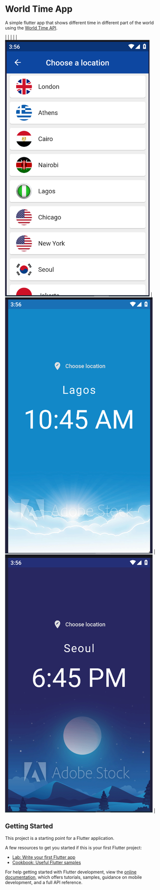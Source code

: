 # World Time App

A simple flutter app that shows different time in different part of the world using the [World Time API](https://worldtimeapi.org/).



|   	|   	|   	|
|![Screenshot](/assets/img/choose.png)	|![Screenshot](/assets/img/day.png)	|![Screenshot](/assets/img/night.png) |




## Getting Started

This project is a starting point for a Flutter application.

A few resources to get you started if this is your first Flutter project:

- [Lab: Write your first Flutter app](https://docs.flutter.dev/get-started/codelab)
- [Cookbook: Useful Flutter samples](https://docs.flutter.dev/cookbook)

For help getting started with Flutter development, view the
[online documentation](https://docs.flutter.dev/), which offers tutorials,
samples, guidance on mobile development, and a full API reference.
